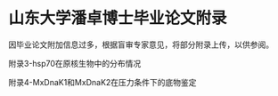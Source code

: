 # 山东大学潘卓博士毕业论文附录

因毕业论文附加信息过多，根据盲审专家意见，将部分附录上传，以供参阅。

附录3-hsp70在原核生物中的分布情况

附录4-MxDnaK1和MxDnaK2在压力条件下的底物鉴定
